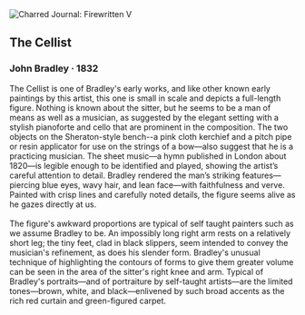 <div class="artwork-of-the-day">
  <div class="container">
    <div class="img-wrapper">
      <img
        src="https://uploads0.wikiart.org/images/john-bradley/the-cellist-1832.jpg!Large.jpg"
        alt="Charred Journal: Firewritten V" />
    </div>
    <div class="artwork-detail">
      <div class="artwork-origin"> 
        <h2 class="artwork-name">The Cellist</h2>
        <h3 class="artist">
          John Bradley
                    ·  1832
        </h3>
      </div>
      <p class="description">
        <span class="artwork-description-text ng-binding" ng-bind-html="viewModel.ArtworkOfTheDay.Description | unsafe">The Cellist is one of Bradley's early works, and like other known early paintings by this artist, this one is small in scale and depicts a full-length figure. Nothing is known about the sitter, but he seems to be a man of means as well as a musician, as suggested by the elegant setting with a stylish pianoforte and cello that are prominent in the composition. The two objects on the Sheraton-style bench--a pink cloth kerchief and a pitch pipe or resin applicator for use on the strings of a bow—also suggest that he is a practicing musician. The sheet music—a hymn published in London about 1820—is legible enough to be identified and played, showing the artist’s careful attention to detail. Bradley rendered the man’s striking features—piercing blue eyes, wavy hair, and lean face—with faithfulness and verve. Painted with crisp lines and carefully noted details, the figure seems alive as he gazes directly at us.
<br>
<br>The figure's awkward proportions are typical of self taught painters such as we assume Bradley to be. An impossibly long right arm rests on a relatively short leg; the tiny feet, clad in black slippers, seem intended to convey the musician's refinement, as does his slender form. Bradley's unusual technique of highlighting the contours of forms to give them greater volume can be seen in the area of the sitter's right knee and arm. Typical of Bradley's portraits—and of portraiture by self-taught artists—are the limited tones—brown, white, and black—enlivened by such broad accents as the rich red curtain and green-figured carpet.</span>
                        <div class="text-shadow-container" ng-show="showShadow" style=""></div>
      </p>
    </div>
  </div>

</div>
